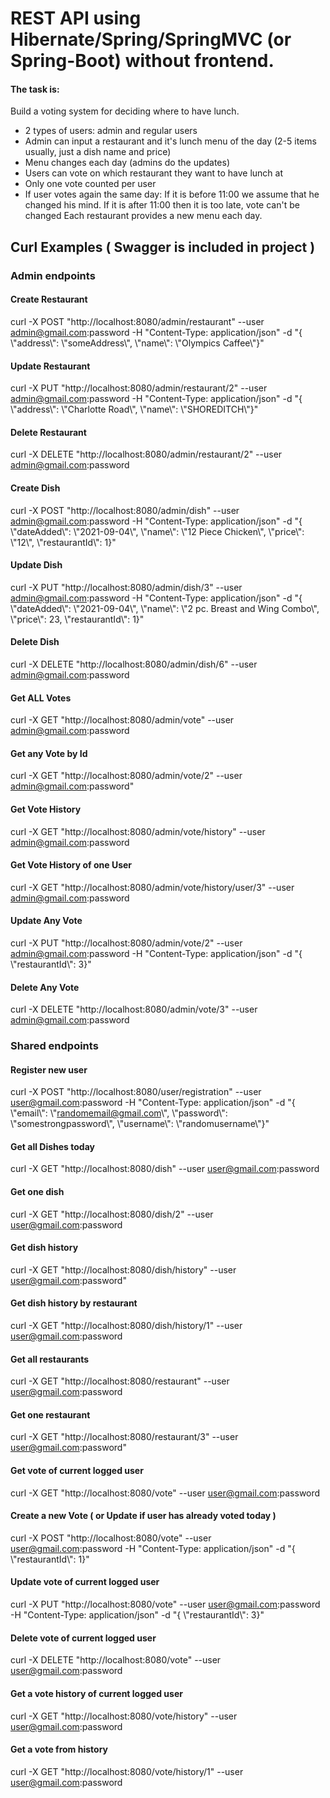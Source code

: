 # REST API using Hibernate/Spring/SpringMVC (or Spring-Boot) without frontend.

#### The task is:

Build a voting system for deciding where to have lunch.

-  2 types of users: admin and regular users
- Admin can input a restaurant and it's lunch menu of the day (2-5 items usually, just a dish name and price)
- Menu changes each day (admins do the updates)
- Users can vote on which restaurant they want to have lunch at
- Only one vote counted per user
- If user votes again the same day:
If it is before 11:00 we assume that he changed his mind.
If it is after 11:00 then it is too late, vote can't be changed
Each restaurant provides a new menu each day.

## Curl Examples ( Swagger is included in project )
### Admin endpoints
#### Create Restaurant
curl -X POST "http://localhost:8080/admin/restaurant" --user admin@gmail.com:password -H "Content-Type: application/json" -d "{ \\"address\\": \\"someAddress\\", \\"name\\": \\"Olympics Caffee\\"}"

#### Update Restaurant
curl -X PUT "http://localhost:8080/admin/restaurant/2" --user admin@gmail.com:password -H "Content-Type: application/json" -d "{ \\"address\\": \\"Charlotte Road\\", \\"name\\": \\"SHOREDITCH\\"}"
#### Delete Restaurant
curl -X DELETE "http://localhost:8080/admin/restaurant/2" --user admin@gmail.com:password

#### Create Dish
curl -X POST "http://localhost:8080/admin/dish" --user admin@gmail.com:password -H "Content-Type: application/json" -d "{ \\"dateAdded\\": \\"2021-09-04\\", \\"name\\": \\"12 Piece Chicken\\", \\"price\\": \\"12\\", \\"restaurantId\\": 1}"
#### Update Dish
curl -X PUT "http://localhost:8080/admin/dish/3" --user admin@gmail.com:password -H "Content-Type: application/json" -d "{ \\"dateAdded\\": \\"2021-09-04\\", \\"name\\": \\"2 pc. Breast and Wing Combo\\", \\"price\\": 23, \\"restaurantId\\": 1}"
#### Delete Dish
curl -X DELETE "http://localhost:8080/admin/dish/6" --user admin@gmail.com:password
#### Get ALL Votes
curl -X GET "http://localhost:8080/admin/vote" --user admin@gmail.com:password
#### Get any Vote by Id
curl -X GET "http://localhost:8080/admin/vote/2" --user admin@gmail.com:password"
#### Get Vote History
curl -X GET "http://localhost:8080/admin/vote/history" --user admin@gmail.com:password
#### Get Vote History of one User
curl -X GET "http://localhost:8080/admin/vote/history/user/3" --user admin@gmail.com:password
#### Update Any Vote
curl -X PUT "http://localhost:8080/admin/vote/2" --user admin@gmail.com:password -H "Content-Type: application/json" -d "{ \\"restaurantId\\": 3}"
#### Delete Any Vote
curl -X DELETE "http://localhost:8080/admin/vote/3" --user admin@gmail.com:password

### Shared endpoints
#### Register new user
curl -X POST "http://localhost:8080/user/registration" --user user@gmail.com:password -H "Content-Type: application/json" -d "{ \\"email\\": \\"randomemail@gmail.com\\", \\"password\\": \\"somestrongpassword\\", \\"username\\": \\"randomusername\\"}"

#### Get all Dishes today
curl -X GET "http://localhost:8080/dish" --user user@gmail.com:password
#### Get one dish
curl -X GET "http://localhost:8080/dish/2" --user user@gmail.com:password
#### Get dish history
curl -X GET "http://localhost:8080/dish/history" --user user@gmail.com:password"
#### Get dish history by restaurant
curl -X GET "http://localhost:8080/dish/history/1" --user user@gmail.com:password

#### Get all restaurants
curl -X GET "http://localhost:8080/restaurant" --user user@gmail.com:password
#### Get one restaurant
curl -X GET "http://localhost:8080/restaurant/3" --user user@gmail.com:password"

#### Get vote of current logged user
curl -X GET "http://localhost:8080/vote" --user user@gmail.com:password
#### Create a new Vote ( or Update if user has already voted today )
curl -X POST "http://localhost:8080/vote" --user user@gmail.com:password -H "Content-Type: application/json" -d "{ \\"restaurantId\\": 1}"
#### Update vote of current logged user
curl -X PUT "http://localhost:8080/vote" --user user@gmail.com:password -H "Content-Type: application/json" -d "{ \\"restaurantId\\": 3}"
#### Delete vote of current logged user
curl -X DELETE "http://localhost:8080/vote" --user user@gmail.com:password
#### Get a vote history of current logged user
curl -X GET "http://localhost:8080/vote/history" --user user@gmail.com:password
#### Get a vote from history
curl -X GET "http://localhost:8080/vote/history/1" --user user@gmail.com:password
